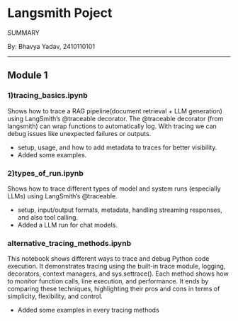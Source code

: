 # Langsmith Poject
SUMMARY

By: Bhavya Yadav, 2410110101

---

## Module 1
### 1)tracing_basics.ipynb
Shows how to trace a RAG pipeline(document retrieval + LLM generation) using LangSmith’s @traceable decorator.
The @traceable decorator (from langsmith) can wrap functions to automatically log.
With tracing we can debug issues like unexpected failures or outputs.
- setup, usage, and how to add metadata to traces for better visibility.
- Added some examples.

### 2)types_of_run.ipynb
Shows how to trace different types of model and system runs (especially LLMs) using LangSmith’s @traceable.
- setup, input/output formats, metadata, handling streaming responses, and also tool calling.
- Added a LLM run for chat models.


### alternative_tracing_methods.ipynb
This notebook shows different ways to trace and debug Python code execution. It demonstrates tracing using the built-in trace module, logging, decorators, context managers, and sys.settrace(). 
Each method shows how to monitor function calls, line execution, and performance. It ends by comparing these techniques, highlighting their pros and cons in terms of simplicity, flexibility, and control.
- Added some examples in every tracing methods
